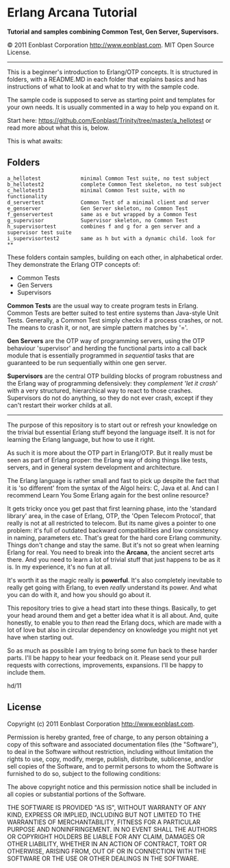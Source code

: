 Erlang Arcana Tutorial
======================

**Tutorial and samples combining Common Test, Gen Server, Supervisors.**

&copy; 2011 Eonblast Corporation http://www.eonblast.com. MIT Open Source License.

-----------------------------------------------------------------------

This is a beginner's introduction to Erlang/OTP concepts. It is structured 
in folders, with a README.MD in each folder that explains basics and has
instructions of what to look at and what to try with the sample code.

The sample code is supposed to serve as starting point and templates for
your own needs. It is usually commented in a way to help you expand on it.

Start here: https://github.com/Eonblast/Trinity/tree/master/a_hellotest
or read more about what this is, below.

This is what awaits:

Folders
-------
	a_hellotest				minimal Common Test suite, no test subject
	b_hellotest2			complete Common Test skeleton, no test subject
	c_hellotest3			minimal Common Test suite, with no functionality
	d_servertest			Common Test of a minimal client and server 
	e_genserver				Gen Server skeleton, no Common Test
	f_genservertest			same as e but wrapped by a Common Test
	g_supervisor			Supervisor skeleton, no Common Test
	h_supervisortest		combines f and g for a gen server and a supervisor test suite
	i_supervisortest2		same as h but with a dynamic child. look for **


These folders contain samples, building on each other, in alphabetical order.
They demonstrate the Erlang OTP concepts of:

* Common Tests
* Gen Servers
* Supervisors

**Common Tests** are the usual way to create program tests in Erlang. 
Common Tests are better suited to test entire systems than Java-style Unit Tests.
Generally, a Common Test simply checks if a process crashes, or not. The means
to crash it, or not, are simple pattern matches by '='.

**Gen Servers** are the OTP way of programming servers, using the OTP behaviour
'supervisor' and herding the functional parts into a call back module that
is essentially programmed in *sequential* tasks that are guaranteed to be
run sequentially within one gen server.

**Supervisors** are the central OTP building blocks of program robustness and
the Erlang way of programming defensively: they *complement 'let it crash'* with
a very structured, hierarchical way to react to those crashes. Supervisors
do not do anything, so they do not ever crash, except if they can't restart
their worker childs at all.

-----------------------------------------------------------------------

The purpose of this repository is to start out or refresh your knowledge
on the trivial but essential Erlang stuff beyond the language itself.
It is not for learning the Erlang language, but how to use it right.

As such it is more about the OTP part in Erlang/OTP. But it really must be
seen as part of Erlang proper: the Erlang way of doing things like tests,
servers, and in general system development and architecture.

The Erlang language is rather small and fast to pick up despite the fact
that it is 'so different' from the syntax of the Algol heirs: C, Java et al.
And can I recommend Learn You Some Erlang again for the best online resource?

It gets tricky once you get past that first learning phase, into the 'standard
library' area, in the case of Erlang, OTP, the 'Open Telecom Protocol', that
really is not at all restricted to telecom. But its name gives a pointer to 
one problem: it's full of outdated backward compatibilities and low consistency
in naming, parameters etc. That's great for the hard core Erlang community. Things
don't change and stay the same. But it's not so great when learning Erlang for 
real. You need to break into the **Arcana**, the ancient secret arts there.
And you need to learn a lot of trivial stuff that just happens to be as it is.
In my experience, it's no fun at all.

It's worth it as the magic really is **powerful**. It's also completely inevitable
to really get going with Erlang, to even *really* understand its power. And
what you can do with it, and how you should go about it.

This repository tries to give a head start into these things. Basically, to
get your head around them and get a better idea what it is all about. And,
quite honestly, to enable you to *then* read the Erlang docs, which are made
with a lot of love but also in circular dependency on knowledge you might not
yet have when starting out.

So as much as possible I am trying to bring some fun back to these harder parts.
I'll be happy to hear your feedback on it. Please send your pull requests with
corrections, improvements, expansions. I'll be happy to include them.

hd/11

License
-------

Copyright (c) 2011 Eonblast Corporation http://www.eonblast.com.

Permission is  hereby  granted,  free of charge,  to any person
obtaining  a copy of this software and associated documentation
files  (the  "Software"),  to  deal  in  the  Software  without 
restriction,  including  without limitation  the rights to use,
copy, modify,  merge,  publish, distribute,  sublicense, and/or 
sell  copies of the  Software,  and to permit  persons  to whom
the  Software  is furnished to do so,  subject to the following 
conditions:

The above copyright notice and this permission notice shall be
included in all copies or substantial portions of the Software.

THE SOFTWARE IS PROVIDED "AS IS", WITHOUT WARRANTY OF ANY KIND,
EXPRESS OR IMPLIED, INCLUDING BUT NOT LIMITED TO THE WARRANTIES
OF  MERCHANTABILITY,  FITNESS  FOR  A  PARTICULAR  PURPOSE  AND
NONINFRINGEMENT. IN  NO  EVENT  SHALL  THE AUTHORS OR COPYRIGHT
HOLDERS  BE  LIABLE FOR  ANY CLAIM, DAMAGES OR OTHER LIABILITY,
WHETHER IN AN ACTION OF CONTRACT,  TORT  OR OTHERWISE,  ARISING
FROM,  OUT OF OR IN CONNECTION WITH THE SOFTWARE  OR THE USE OR
OTHER DEALINGS IN THE SOFTWARE.
